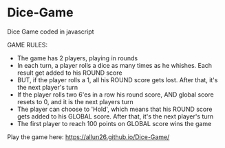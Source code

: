 # Dice-Game
Dice Game coded in javascript

GAME RULES:

- The game has 2 players, playing in rounds
- In each turn, a player rolls a dice as many times as he whishes. Each result get added to his ROUND score
- BUT, if the player rolls a 1, all his ROUND score gets lost. After that, it's the next player's turn
- If the player rolls two 6'es in a row his round score, AND global score resets to 0, and it is the next players turn
- The player can choose to 'Hold', which means that his ROUND score gets added to his GLOBAL score. After that, it's the next player's turn
- The first player to reach 100 points on GLOBAL score wins the game

Play the game here: https://allun26.github.io/Dice-Game/
